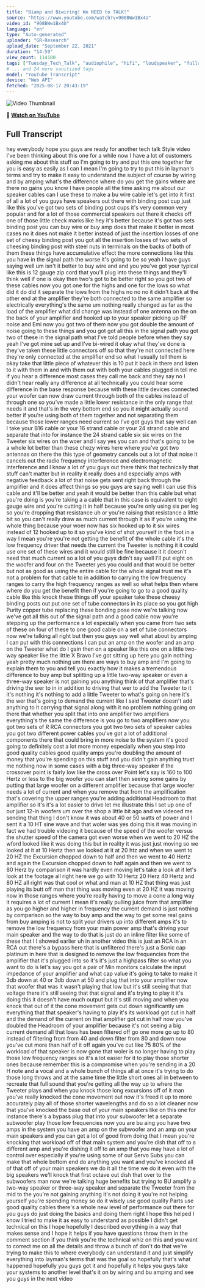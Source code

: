 ```yaml
---
title: "Biamp and Biwiring! We NEED to TALK!"
source: "https://www.youtube.com/watch?v=908BWw1Bx4U"
video_id: "908BWw1Bx4U"
language: "en"
type: "Auto-generated"
uploader: "GR-Research"
upload_date: "September 22, 2021"
duration: "14:59"
view_count: 114180
tags: ["Tuesday_Tech_Talk", "audiophile", "hifi", "loudspeaker", "fullrange_driver", "comb_filtering", "GRResearch", "Danny_Richie", "crossover_design", "measurements"]
# ... and 24 more sanitized tags
model: "YouTube Transcript"
device: "Web API"
fetched: "2025-08-17 20:43:19"
---
```


![Video Thumbnail](Thumbnails/908BWw1Bx4U_thumbnail.jpg)

**🎥 [Watch on YouTube](https://www.youtube.com/watch?v=908BWw1Bx4U)**

## Full Transcript

hey everybody hope you guys are ready for another tech talk Style video I've been thinking about this one for a while now I have a lot of customers asking me about this stuff so I'm going to try and put this one together for you is easy as easily as I can I mean I'm going to try to put this in layman's terms and try to make it easy to understand the subject of course by wiring and by amping what's the difference where do you get the gains where are there no gains you know I have people all the time asking me about our speaker cables can I use these to make a bu wire cable let's get into it first of all a lot of you guys have speakers out there with binding post cup just like this you've got two sets of binding post cups it's very common very popular and for a lot of those commercial speakers out there it checks off one of those little check marks like hey it's better because it's got two sets binding post you can buy wire or buy amp does that make it better in most cases no it does not make it better instead of just the insertion losses of one set of cheesy binding post you got all the insertion losses of two sets of cheesing binding post with steel nuts in terminals on the backs of both of them these things have accumulative effect the more connections like this you have in the signal path the worse it's going to be so yeah I have guys saying well um isn't it better to buy wire and and you you've got your typical like this is 12 gauge zip cord that you'll plug into these things and they'll think well if one is okay then two's got to be better right so you got two of these cables now you got one for the highs and one for the lows so what did it do did it separate the lows from the highs no no no it didn't back at the other end at the amplifier they're both connected to the same amplifier so electrically everything's the same um nothing really changed as far as the load of the amplifier what did change was instead of one antenna on the on the back of your amplifier and hooked up to your speaker picking up RF noise and Emi now you got two of them now you got double the amount of noise going to these things and you got got all this in the signal path you got two of these in the signal path what I've told people before when they say yeah I've got mine set up and I've bi-wired it okay what they've done is they've taken these little connectors off so that they're not connected here they're only connected at the amplifier end so what I usually tell them is okay take that little piece of whatever this is 10 put it back in there and listen to it with them in and with them out with both your cables plugged in tell me if you hear a difference most cases they call me back and they say no I didn't hear really any difference at all technically you could hear some difference in the base response because with these little devices connected your woofer can now draw current through both of the cables instead of through one so you've made a little lower resistance in the only range that needs it and that's in the very bottom end so you it might actually sound better if you're using both of them together and not separating them because those lower ranges need current so I've got guys that say well can I take your B16 cable or your 16 strand cable or your 24 strand cable and separate that into for instance the 24 strand cable six six wires on the Tweeter six wires on the woer and I say yes you can and that's going to be a whole lot better than these chezy wires here where you've got two antennas on there the this type of geometry cancels out a lot of that noise it cancels out the radio frequency interference and electromagnetic interference and I know a lot of you guys out there think that technically that stuff can't matter but in reality it really does and especially amps with negative feedback a lot of that noise gets sent right back through the amplifier and it does affect things so you guys are saying well I can use this cable and it'll be better and yeah it would be better than this cable but what you're doing is you're taking a a cable that in this case is equivalent to eight gauge wire and you're cutting it in half because you're only using six per leg so you're dropping that resistance uh or you're raising that resistance a little bit so you can't really draw as much current through it as if you're using the whole thing because your woer now has six hooked up to it six wires instead of 12 hooked up to it so you've kind of shot yourself in the foot in a way I mean you're you're not getting the benefit of the whole cable it's the low frequency driver that needs the current the Tweeter is nothing it it could use one set of these wires and it would still be fine because it it doesn't need that much current so a lot of you guys didn't say well I'll put eight on the woofer and four on the Tweeter yes you could and that would be better but not as good as using the entire cable for the whole signal trust me it's not a problem for that cable to in addition to carrying the low frequency ranges to carry the high frequency ranges as well so what helps then where where do you get the benefit then if you're going to go to a good quality cable like this knock these things off your speaker take these cheesy binding posts out put one set of tube connectors in its place so you got high Purity copper tube replacing these bonding pose now we're talking now we've got all this out of the signal path and a good cable now you're stepping up the performance a lot especially when you came from two sets of these on four of these to one good cable on a set of tube connectors now we're talking all right but then you guys say well what about by amping I can put with this connections I can put an amp on the woofer and an amp on the Tweeter what do I gain then on a speaker like this one on a little two-way speaker like the little X Bravo I've got sitting up here you gain nothing yeah pretty much nothing um there are ways to buy amp and I'm going to explain them to you and tell you exactly how it makes a tremendous difference to buy amp but splitting up a little two-way speaker or even a three-way speaker is not gaining you anything think of that amplifier that's driving the wer to in in addition to driving that wer to add the Tweeter to it it's nothing it's nothing to add a little Tweeter to what's going on here it's the wer that's going to demand the current like I said Tweeter doesn't add anything to it carrying that signal along with it no problem nothing going on there that whether you split that into one amplifier two amplifiers everything's the same the difference is you go to two amplifiers now you got two sets of R RCA connectors you got two two sets of speaker cables you got two different power cables you've got a lot of additional components there that could bring in more noise to the system it's good going to definitely cost a lot more money especially when you step into good quality cables good quality amps you're doubling the amount of money that you're spending on this stuff and you didn't gain anything trust me nothing now in some cases with a big three-way speaker if the crossover point is fairly low like the cross over Point let's say is 160 to 100 Hertz or less to the big woofer you can start then seeing some gains by putting that large woofer on a different amplifier because that large woofer needs a lot of current and when you remove that from the amplification that's covering the upper ranges you're adding additional Headroom to that amplifier so it's it's a lot easier to drive let me illustrate this I set up one of our just 12-in woofers um over the shop a little bit ago and we videoed me sending that thing I don't know it was about 40 or 50 watts of power and I sent it a 10 HT sine wave and that woler was yes doing this it was moving in fact we had trouble videoing it because of the speed of the woofer versus the shutter speed of the camera got even worse when we went to 20 HZ the wford looked like it was doing this but in reality it was just just moving so we looked at it at 10 Hertz then we looked at it at 20 htz and when we went to 20 HZ the Excursion chopped down to half and then we went to 40 Hertz and again the Excursion chopped down to half again and then we went to 80 Herz by comparison it was hardly even moving let's take a look at it let's look at the footage all right here we go with 10 Hertz 20 Herz 40 Hertz and 80 HZ all right was that cool or what and man at 10 HZ that thing was just playing its butt off man that thing was moving even at 20 HZ it was moving now in those ranges where you're really having to move a cone a long way it requires a lot of current I mean it's really pulling juice from that amplifier as you go higher and higher in frequency the current demand is just nothing by comparison so the way to buy amp and the way to get some real gains from buy amping is not to split your drivers up into different amps it's to remove the low frequency from your main power amp that's driving your main speaker and the way to do that is just do an inline filter like some of these that I I showed earlier uh in another video this is just an RCA in an RCA out there's a bypass here that is unfiltered there's just a Sonic cap platinum in here that is designed to remove the low frequencies from the amplifier that it's plugged into so it's it's just a highpass filter so what you want to do is let's say you got a pair of Min monitors calculate the input impedance of your amplifier and what cap value it's going to take to make it 3db down at 40 or 3db down at 50 and plug that into your amplifier now that woofer that was it wasn't playing that low but it's still seeing that that voltage there it's still seeing that that signal and it's trying to play it it's doing this it doesn't have much output but it's still moving and when you knock that out of it the cone movement gets cut down significantly um everything that that speaker's having to play it's its workload got cut in half and the demand of the current on that amplifier got cut in half now you've doubled the Headroom of your amplifier because it's not seeing a big current demand all that lows has been filtered off go one more go up to 80 instead of filtering from from 40 and down filter from 80 and down now you've cut more than half of it off again you've cut like 75 80% of the workload of that speaker is now gone that woler is no longer having to play those low frequency ranges so it's a lot easier for it to play those shorter ones because remember this is a compromise when you're sending in a 20 H note and a vocal and a whole bunch of things all at once it's trying to do those long throws and at the same time the little short ones all in between to recreate that full sound that you're getting all the way up to where the Tweeter plays and when you knock those long excursions off of it man you've really knocked the cone movement out now it's freed it up to more accurately play all of those shorter wavelengths and do so a lot cleaner now that you've knocked the base out of your main speakers like on this one for instance there's a bypass plug that into your subwoofer let a separate subwoofer play those low frequencies now you are bu aing you have two amps in the system you have an amp on the subwoofer and an amp on your main speakers and you can get a lot of good from doing that I mean you're knocking that workload off of that main system and you're dish that off to a different amp and you're dishing it off to an amp that you may have a lot of control over especially if you're using some of our Servo Subs you can make that whole bottom end do anything you want and you've knocked all of that off of your main speakers we do it all the time we do it even with the big speakers we'll knock that first octave out dish that over to the subwoofers man now we're talking huge benefits but trying to BU amplify a two-way speaker or three-way speaker and separate the Tweeter from the mid to the you're not gaining anything it's not doing it you're not helping yourself you're spending money so do it wisely use good quality Parts use good quality cables there's a whole new level of performance out there for you guys do just doing the basics and doing them right I hope this helped I know I tried to make it as easy to understand as possible I didn't get technical on this I hope hopefully I described everything in a way that makes sense and I hope it helps if you have questions throw them in the comment section if you think you're the technical whiz on this and you want to correct me on all the details and throw a bunch of don't do that we're trying to make this to where everybody can understand it and just simplify everything into layman's terms that was the goal so hopefully that's what happened hopefully you guys got it and hopefully it helps you guys take your systems to another level that's it on by wiring and bu amping and see you guys in the next video